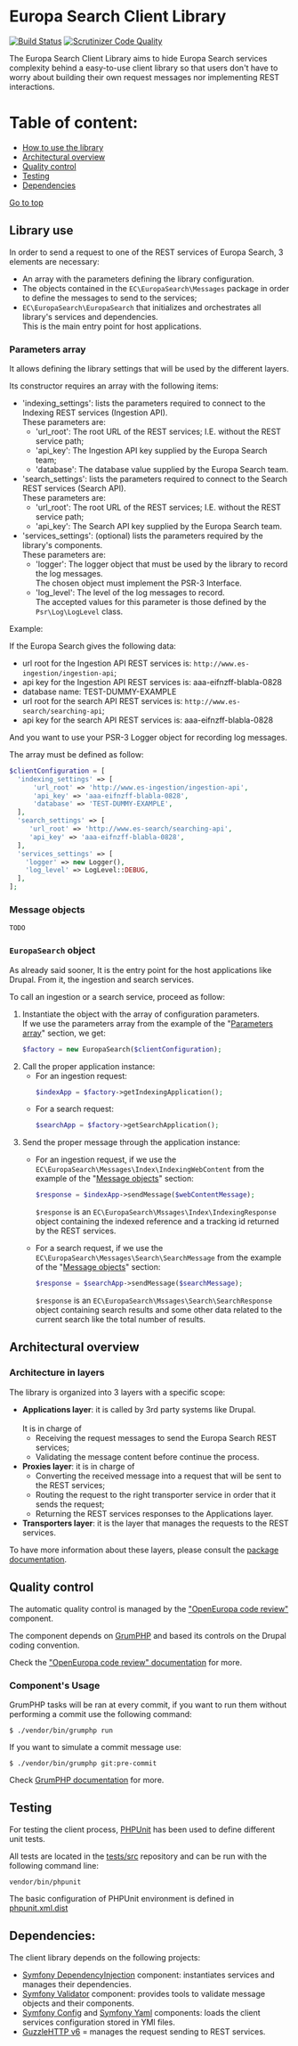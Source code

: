 # Europa Search Client Library

[![Build Status](https://travis-ci.org/ec-europa/oe-europa-search-client.svg?branch=master)](https://travis-ci.org/ec-europa/oe-europa-search-client)
[![Scrutinizer Code Quality](https://scrutinizer-ci.com/g/ec-europa/oe-europa-search-client/badges/quality-score.png?b=issue-12-nept-1461)](https://scrutinizer-ci.com/g/ec-europa/oe-europa-search-client/?branch=issue-12-nept-1461)

The Europa Search Client Library aims to hide Europa Search services complexity behind a 
easy-to-use client library so that users don't have to worry about building their own 
request messages nor implementing REST interactions.

Table of content:
=================
- [How to use the library](#library-use)
- [Architectural overview](#architectural-overview)
- [Quality control](#quality-control)
- [Testing](#testing)
- [Dependencies](#dependencies)

[Go to top](#table-of-content)

## Library use

In order to send a request to one of the REST services of Europa Search, 3 elements are necessary:
- An array with the parameters defining the library configuration.
- The objects contained in the `EC\EuropaSearch\Messages` package in order to define the messages to send to 
  the services;
- `EC\EuropaSearch\EuropaSearch` that initializes and orchestrates all library's services and dependencies.<br />
  This is the main entry point for host applications.

### Parameters array

It allows defining the library settings that will be used by the different layers.
 
Its constructor requires an array with the following items:
- 'indexing_settings': lists the parameters required to connect to the Indexing REST services (Ingestion API).<br />
  These parameters are:
  - 'url_root': The root URL of the REST services; I.E. without the REST service path;
  - 'api_key': The Ingestion API key supplied by the Europa Search team;
  - 'database': The database value supplied by the Europa Search team.
- 'search_settings': lists the parameters required to connect to the Search REST services (Search API).<br />
  These parameters are:
  - 'url_root': The root URL of the REST services; I.E. without the REST service path;
  - 'api_key': The Search API key supplied by the Europa Search team.
- 'services_settings': (optional) lists the parameters required by the library's components.<br />
  These parameters are:
  - 'logger': The logger object that must be used by the library to record the log messages.<br />
    The chosen object must implement the PSR-3 Interface.
  - 'log_level': The level of the log messages to record.<br />
    The accepted values for this parameter is those defined by the `Psr\Log\LogLevel` class.
    
Example:

If the Europa Search gives the following data:
- url root for the Ingestion API REST services is: `http://www.es-ingestion/ingestion-api`;
- api key for the Ingestion API REST services is: aaa-eifnzff-blabla-0828
- database name: TEST-DUMMY-EXAMPLE
- url root for the search API REST services is: `http://www.es-search/searching-api`;
- api key for the search API REST services is: aaa-eifnzff-blabla-0828

And you want to use your PSR-3 Logger object for recording log messages.

The array must be defined as follow:
```php
$clientConfiguration = [
  'indexing_settings' => [
      'url_root' => 'http://www.es-ingestion/ingestion-api',
      'api_key' => 'aaa-eifnzff-blabla-0828',
      'database' => 'TEST-DUMMY-EXAMPLE',
  ],
  'search_settings' => [
     'url_root' => 'http://www.es-search/searching-api',
     'api_key' => 'aaa-eifnzff-blabla-0828',
  ],
  'services_settings' => [
    'logger' => new Logger(),
    'log_level' => LogLevel::DEBUG,
  ],
];

```

### Message objects

```
TODO
```

### `EuropaSearch` object

As already said sooner, It is the entry point for the host applications like Drupal. From it, the ingestion and search services.

To call an ingestion or a search service, proceed as follow:
1. Instantiate the object with the array of configuration parameters.<br />
   If we use the parameters array from the example of the "[Parameters array](#parameters-array)" section, we get:<br />
   ```php
   $factory = new EuropaSearch($clientConfiguration);
   ```
2. Call the proper application instance:
   - For an ingestion request:<br />
     ```php
     $indexApp = $factory->getIndexingApplication();
     ```
   - For a search request:<br />
     ```php
     $searchApp = $factory->getSearchApplication();
     ```
3. Send the proper message through the application instance:
   - For an ingestion request, if we use the `EC\EuropaSearch\Messages\Index\IndexingWebContent` from the example of 
     the "[Message objects](#message-objects)" section:<br />
     ```php
     $response = $indexApp->sendMessage($webContentMessage);
     ```
 
     `$response` is an `EC\EuropaSearch\Mssages\Index\IndexingResponse` object containing 
     the indexed reference and a tracking id returned by the REST services.

   - For a search request, if we use the `EC\EuropaSearch\Messages\Search\SearchMessage` from the example of 
     the "[Message objects](#message-objects)" section:<br />
     ```php
     $response = $searchApp->sendMessage($searchMessage);
     ```
 
     `$response` is an `EC\EuropaSearch\Mssages\Search\SearchResponse` object containing 
     search results and some other data related to the current search like the total number of results.

## Architectural overview

### Architecture in layers

The library is organized into 3 layers with a specific scope:
- **Applications layer**: it is called by 3rd party systems like Drupal.<br />  
  It is in charge of 
  - Receiving the request messages to send the Europa Search REST services;
  - Validating the message content before continue the process.
- **Proxies layer**: it is in charge of 
  - Converting the received message into a request that will be sent to the REST services;
  - Routing the request to the right transporter service in order that it sends the request;
  - Returning the REST services responses to the Applications layer.
- **Transporters layer**: it is the layer that manages the requests to the REST services.
  
To have more information about these layers, please consult the [package documentation](src/EuropaWS/docs/00-introduction.md).



## Quality control

The automatic quality control is managed by the ["OpenEuropa code review"](https://github.com/ec-europa/oe-code-review) component.
 
The component depends on [GrumPHP](https://github.com/phpro/grumphp) and based its controls on the Drupal coding convention.

Check the ["OpenEuropa code review" documentation](https://github.com/ec-europa/oe-code-review/blob/master/README.md) for more.

### Component's Usage

GrumPHP tasks will be ran at every commit, if you want to run them without performing a commit use the following command:

```
$ ./vendor/bin/grumphp run
```

If you want to simulate a commit message use:

```
$ ./vendor/bin/grumphp git:pre-commit
```

Check [GrumPHP documentation](https://github.com/phpro/grumphp/tree/master/doc) for more.

## Testing

For testing the client process, [PHPUnit](https://phpunit.de) has been used to define different unit tests. 

All tests are located in the [tests/src](tests/src) repository and can be run with the following command line:
```
vendor/bin/phpunit
```
The basic configuration of PHPUnit environment is defined in [phpunit.xml.dist](phpunit.xml.dist)

## Dependencies:

The client library depends on the following projects:
- [Symfony DependencyInjection](https://symfony.com/components/DependencyInjection) component: instantiates services and 
  manages their dependencies.
- [Symfony Validator](https://symfony.com/doc/current/components/validator.html) component: provides tools to validate
  message objects and their components.
- [Symfony Config](https://symfony.com/components/Config) and [Symfony Yaml](https://symfony.com/components/Yaml) components: 
  loads the client services configuration stored in YMl files.
- [GuzzleHTTP v6](http://guzzle.readthedocs.io/en/latest/) = manages the request sending to REST services.  
